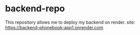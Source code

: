 # backend-repo
This repository allows me to deploy my backend on render.
site: https://backend-phonebook-app1.onrender.com
